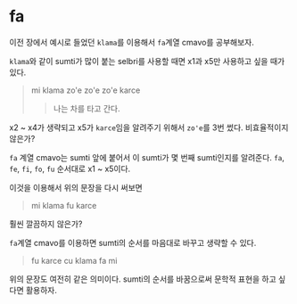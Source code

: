 # fa

이전 장에서 예시로 들었던 `klama`를 이용해서 `fa`계열 cmavo를 공부해보자.

`klama`와 같이 sumti가 많이 붙는 selbri를 사용할 때면 x1과 x5만 사용하고 싶을 때가 있다.

> mi klama zo'e zo'e zo'e karce
>> 나는 차를 타고 간다.

x2 ~ x4가 생략되고 x5가 `karce`임을 알려주기 위해서 `zo'e`를 3번 썼다. 비효율적이지 않은가?

`fa` 계열 cmavo는 sumti 앞에 붙어서 이 sumti가 몇 번째 sumti인지를 알려준다.
`fa`, `fe`, `fi`, `fo`, `fu` 순서대로 x1 ~ x5이다.

이것을 이용해서 위의 문장을 다시 써보면

> mi klama fu karce

훨씬 깔끔하지 않은가?

`fa`계열 cmavo를 이용하면 sumti의 순서를 마음대로 바꾸고 생략할 수 있다.

> fu karce cu klama fa mi

위의 문장도 여전히 같은 의미이다. sumti의 순서를 바꿈으로써 문학적 표현을 하고 싶다면 활용하자.